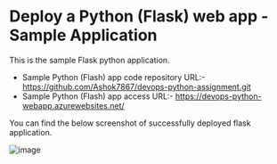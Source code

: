 # Deploy a Python (Flask) web app - Sample Application

This is the sample Flask python application.

* Sample Python (Flash) app code repository URL:- https://github.com/Ashok7867/devops-python-assignment.git
* Sample Python (Flash) app access URL:- https://devops-python-webapp.azurewebsites.net/

You can find the below screenshot of successfully deployed flask application.

![image](https://github.com/Ashok7867/devops-python-assignment/assets/64205445/85d61b7a-b64f-4e40-bc02-73856a5578ae)
